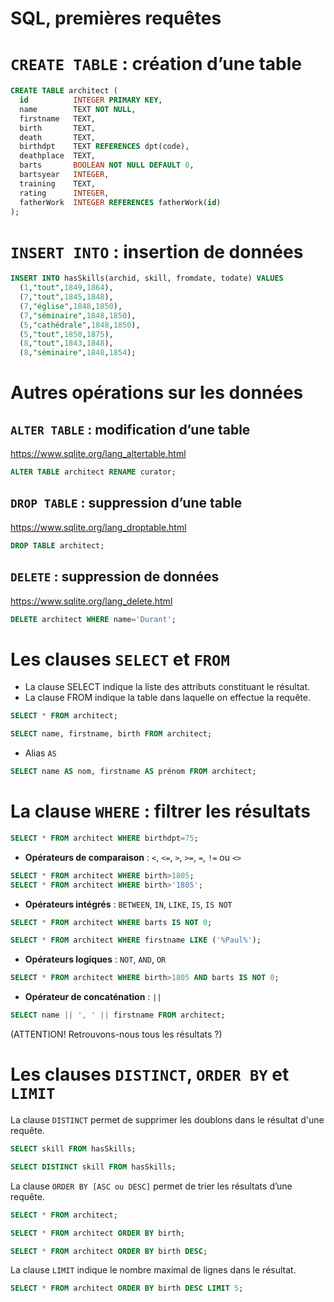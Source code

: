 SQL, premières requêtes
===

# `CREATE TABLE` : création d’une table
```sql
CREATE TABLE architect (
  id          INTEGER PRIMARY KEY,
  name        TEXT NOT NULL,
  firstname   TEXT,
  birth       TEXT,
  death       TEXT,
  birthdpt    TEXT REFERENCES dpt(code),
  deathplace  TEXT,
  barts       BOOLEAN NOT NULL DEFAULT 0,
  bartsyear   INTEGER,
  training    TEXT,
  rating      INTEGER,
  fatherWork  INTEGER REFERENCES fatherWork(id)
);
```

# `INSERT INTO` : insertion de données
```sql
INSERT INTO hasSkills(archid, skill, fromdate, todate) VALUES
  (1,"tout",1849,1864),
  (7,"tout",1845,1848),
  (7,"église",1848,1850),
  (7,"séminaire",1848,1850),
  (5,"cathédrale",1848,1850),
  (5,"tout",1850,1875),
  (8,"tout",1843,1848),
  (8,"séminaire",1848,1854);
```

# Autres opérations sur les données

## `ALTER TABLE` : modification d’une table
https://www.sqlite.org/lang_altertable.html
```sql
ALTER TABLE architect RENAME curator;
```

## `DROP TABLE` : suppression d’une table
https://www.sqlite.org/lang_droptable.html
```sql
DROP TABLE architect;
```

## `DELETE` : suppression de données
https://www.sqlite.org/lang_delete.html
```sql
DELETE architect WHERE name='Durant';
```

# Les clauses `SELECT` et `FROM`
* La clause SELECT indique la liste des attributs constituant le résultat.
* La clause FROM indique la table dans laquelle on effectue la requête.
```sql
SELECT * FROM architect;
```
```sql
SELECT name, firstname, birth FROM architect;
```

* Alias `AS`
```sql
SELECT name AS nom, firstname AS prénom FROM architect;
```

# La clause `WHERE` : filtrer les résultats
```sql
SELECT * FROM architect WHERE birthdpt=75;
```
* **Opérateurs de comparaison** : `<`, `<=`, `>`, `>=`, `=`, `!=` ou `<>`
```sql
SELECT * FROM architect WHERE birth>1805;
SELECT * FROM architect WHERE birth>'1805';
```
* **Opérateurs intégrés** : `BETWEEN`, `IN`, `LIKE`, `IS`, `IS NOT`
```sql
SELECT * FROM architect WHERE barts IS NOT 0;
```
```sql
SELECT * FROM architect WHERE firstname LIKE ('%Paul%');
```

* **Opérateurs logiques** : `NOT`, `AND`, `OR`
```sql
SELECT * FROM architect WHERE birth>1805 AND barts IS NOT 0;
```

* **Opérateur de concaténation** : `||`
```sql
SELECT name || ', ' || firstname FROM architect;
```
(ATTENTION! Retrouvons-nous tous les résultats ?)

# Les clauses `DISTINCT`, `ORDER BY` et `LIMIT`
La clause `DISTINCT` permet de supprimer les doublons dans le résultat d'une requête.
```sql
SELECT skill FROM hasSkills;
```
```sql
SELECT DISTINCT skill FROM hasSkills;
```

La clause `ORDER BY [ASC ou DESC]` permet de trier les résultats d’une requête.
```sql
SELECT * FROM architect;
```
```sql
SELECT * FROM architect ORDER BY birth;
```
```sql
SELECT * FROM architect ORDER BY birth DESC;
```
La clause `LIMIT` indique le nombre maximal de lignes dans le résultat.
```sql
SELECT * FROM architect ORDER BY birth DESC LIMIT 5;
```
